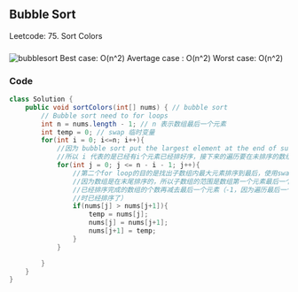 ## Bubble Sort
Leetcode: 75. Sort Colors
###
![bubblesort](https://github.com/liu2su/leetcode/assets/96462566/bf6b0631-4654-4fec-bf17-3964f2ed696f)
Best case: O(n^2)
Avertage case : O(n^2)
Worst case: O(n^2)

### Code
```java
class Solution {
    public void sortColors(int[] nums) { // bubble sort
        // Bubble sort need to for loops
        int n = nums.length - 1; // n 表示数组最后一个元素
        int temp = 0; // swap 临时变量
        for(int i = 0; i<=n; i++){ 
            //因为 bubble sort put the largest element at the end of subarray each time
            //所以 i 代表的是已经有i个元素已经排好序，接下来的遍历要在未排序的数组内进行
            for(int j = 0; j <= n - i - 1; j++){
                //第二个for loop的目的是找出子数组内最大元素排序到最后，使用swap策略
                //因为数组是在末尾排序的，所以子数组的范围是数组第一个元素最后一个元素位置减去
                //已经排序完成的数组的个数再减去最后一个元素（-1，因为遍历最后一个元素的前一个元素
                //时已经排序了）
                if(nums[j] > nums[j+1]){
                    temp = nums[j];
                    nums[j] = nums[j+1];
                    nums[j+1] = temp;
                }
            }

        }
    }
}
```
